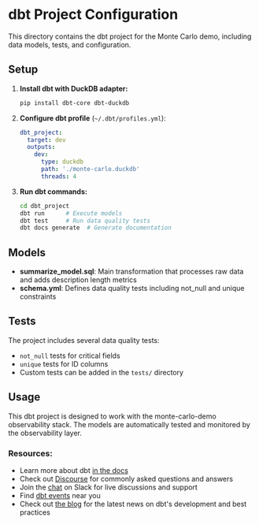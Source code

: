 # dbt Project Configuration

This directory contains the dbt project for the Monte Carlo demo, including data models, tests, and configuration.

## Setup

1. **Install dbt with DuckDB adapter:**
   ```bash
   pip install dbt-core dbt-duckdb
   ```

2. **Configure dbt profile** (`~/.dbt/profiles.yml`):
   ```yaml
   dbt_project:
     target: dev
     outputs:
       dev:
         type: duckdb
         path: './monte-carlo.duckdb'
         threads: 4
   ```

3. **Run dbt commands:**
   ```bash
   cd dbt_project
   dbt run      # Execute models
   dbt test     # Run data quality tests
   dbt docs generate  # Generate documentation
   ```

## Models

- **summarize_model.sql**: Main transformation that processes raw data and adds description length metrics
- **schema.yml**: Defines data quality tests including not_null and unique constraints

## Tests

The project includes several data quality tests:
- `not_null` tests for critical fields
- `unique` tests for ID columns
- Custom tests can be added in the `tests/` directory

## Usage

This dbt project is designed to work with the monte-carlo-demo observability stack. The models are automatically tested and monitored by the observability layer.

### Resources:
- Learn more about dbt [in the docs](https://docs.getdbt.com/docs/introduction)
- Check out [Discourse](https://discourse.getdbt.com/) for commonly asked questions and answers
- Join the [chat](https://community.getdbt.com/) on Slack for live discussions and support
- Find [dbt events](https://events.getdbt.com) near you
- Check out [the blog](https://blog.getdbt.com/) for the latest news on dbt's development and best practices
